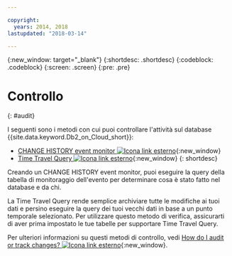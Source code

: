 ```yaml
---

copyright:
  years: 2014, 2018
lastupdated: "2018-03-14"

---
```


<!-- Attribute definitions --> 
{:new_window: target="_blank"}
{:shortdesc: .shortdesc}
{:codeblock: .codeblock}
{:screen: .screen}
{:pre: .pre}

# Controllo
{: #audit}

I seguenti sono i metodi con cui puoi controllare l'attività sul database {{site.data.keyword.Db2_on_Cloud_short}}:

* [CHANGE HISTORY event monitor ![Icona link esterno](../../icons/launch-glyph.svg "Icona link esterno")](https://www.ibm.com/support/knowledgecenter/en/SSEPGG_11.1.0/com.ibm.db2.luw.sql.ref.doc/doc/r0059363.html){:new_window}
* [Time Travel Query ![Icona link esterno](../../icons/launch-glyph.svg "Icona link esterno")](https://developer.ibm.com/answers/questions/426878/how-do-i-use-time-travel-query-in-db2-or-db2-on-cl/){:new_window}
{: shortdesc}

Creando un CHANGE HISTORY event monitor, puoi eseguire la query della tabella di monitoraggio dell'evento per determinare cosa è stato fatto nel database e da chi. 

La Time Travel Query rende semplice archiviare tutte le modifiche ai tuoi dati e persino eseguire la query dei tuoi vecchi dati in base a un punto temporale selezionato. Per utilizzare questo metodo di verifica, assicurarti di aver prima impostato le tue tabelle per supportare Time Travel Query.

Per ulteriori informazioni su questi metodi di controllo, vedi [How do I audit or track changes? ![Icona link esterno](../../icons/launch-glyph.svg "Icona link esterno")](https://developer.ibm.com/answers/questions/427780/how-can-i-audit-or-track-changes-dropped-tables-to.html){:new_window}.
